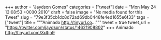 
+++
author = "Jaydson Gomes"
categories = ["tweet"]
date = "Mon May 24 13:08:53 +0000 2010"
draft = false
image = "No media found for this Tweet"
slug = "79e3f35cb1dc8d72ad69db0448fe4ed1655e6f33"
tags = ["tweet"]
title = """Animado http://tinyurl.co..."""
tweet = true
tweet_url = "https://twitter.com/jaydson/status/14621908802"
+++
Animado http://tinyurl.com/3xltjn9
